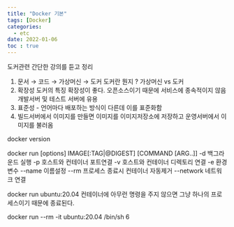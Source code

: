 ```yaml
---
title: "Docker 기본"
tags: [Docker]
categories:
  - etc
date: 2022-01-06
toc : true
---
```


도커관련 간단한 강의를 듣고 정리   
1. 문서 → 코드 → 가상머신 → 도커 
도커란 뭔지 ?
가상머신 vs 도커 
2. 확장성
도커의 특징 확장성이 좋다.
오픈소스이기 때문에 서비스에 종속적이지 않음
개발서버 및 테스트 서버에 유용
3. 표준성 - 언어마다 배포하는 방식이 다른데 이를 표준화함
4. 빌드서버에서 이미지를 만들면 이미지를 이미지저장소에 저장하고 운영서버에서 이미지를 불러옴

docker version

docker run [options] IMAGE[:TAG|@DIGEST] [COMMAND [ARG..]]
-d 백그라운드 실행
-p 호스트와 컨테이너 포트연결
-v 호스트와 컨테이너 디렉토리 연결
-e 환경변수
--name 이름설정
--rm 프로세스 종료시 컨테이너 자동제거 
--network 네트워크 연결

docker run ubuntu:20.04
컨테이너에 아무런 명령을 주지 않으면 그냥 하나의 프로세스이기 때문에 종료된다.

docker run --rm -it ubuntu:20.04 /bin/sh
6

